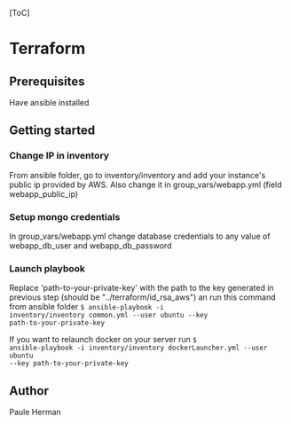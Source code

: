 [ToC]

# Terraform

## Prerequisites

Have ansible installed

## Getting started

### Change IP in inventory

From ansible folder, go to inventory/inventory and add your instance's public ip provided by AWS.
Also change it in group_vars/webapp.yml (field webapp_public_ip)

### Setup mongo credentials

In group_vars/webapp.yml change database credentials to any value of webapp_db_user and webapp_db_password

### Launch playbook

Replace 'path-to-your-private-key' with the path to the key generated in previous step (should be "../terraform/id_rsa_aws") an run this command from ansible folder
<code>\$ ansible-playbook -i inventory/inventory common.yml --user ubuntu --key path-to-your-private-key </code>

If you want to relaunch docker on your server run
<code>\$ ansible-playbook -i inventory/inventory dockerLauncher.yml --user ubuntu --key path-to-your-private-key </code>

## Author

Paule Herman
